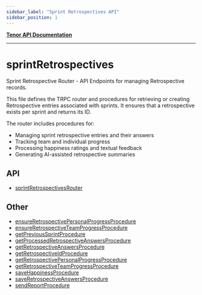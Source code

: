 ```yaml
---
sidebar_label: "Sprint Retrospectives API"
sidebar_position: 1
---
```


[**Tenor API Documentation**](../README.md)

***

# sprintRetrospectives

Sprint Retrospective Router - API Endpoints for managing Retrospective records.

This file defines the TRPC router and procedures for retrieving or creating Retrospective entries
associated with sprints. It ensures that a retrospective exists per sprint and returns its ID.

The router includes procedures for:
- Managing sprint retrospective entries and their answers
- Tracking team and individual progress
- Processing happiness ratings and textual feedback
- Generating AI-assisted retrospective summaries

## API

- [sprintRetrospectivesRouter](variables/sprintRetrospectivesRouter.md)

## Other

- [ensureRetrospectivePersonalProgressProcedure](variables/ensureRetrospectivePersonalProgressProcedure.md)
- [ensureRetrospectiveTeamProgressProcedure](variables/ensureRetrospectiveTeamProgressProcedure.md)
- [getPreviousSprintProcedure](variables/getPreviousSprintProcedure.md)
- [getProcessedRetrospectiveAnswersProcedure](variables/getProcessedRetrospectiveAnswersProcedure.md)
- [getRetrospectiveAnswersProcedure](variables/getRetrospectiveAnswersProcedure.md)
- [getRetrospectiveIdProcedure](variables/getRetrospectiveIdProcedure.md)
- [getRetrospectivePersonalProgressProcedure](variables/getRetrospectivePersonalProgressProcedure.md)
- [getRetrospectiveTeamProgressProcedure](variables/getRetrospectiveTeamProgressProcedure.md)
- [saveHappinessProcedure](variables/saveHappinessProcedure.md)
- [saveRetrospectiveAnswersProcedure](variables/saveRetrospectiveAnswersProcedure.md)
- [sendReportProcedure](variables/sendReportProcedure.md)
